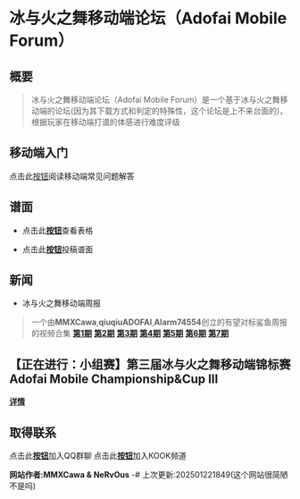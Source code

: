 # 冰与火之舞移动端论坛（Adofai Mobile Forum）
## 概要
> 冰与火之舞移动端论坛（Adofai Mobile Forum）是一个基于冰与火之舞移动端的论坛(因为其下载方式和判定的特殊性，这个论坛是上不来台面的)，根据玩家在移动端打谱的体感进行难度评级

## 移动端入门
点击此[按钮](https://mmxcawa.github.io/AMF/AdofaiMobileTutorial.html)阅读移动端常见问题解答

## 谱面
* 点击此[**按钮**](https://www.kdocs.cn/l/ckv2iLFVwq37)查看表格

* 点击此[**按钮**](https://f.wps.cn/ksform/w/write/X4Nauv9J)投稿谱面

## 新闻
* 冰与火之舞移动端周报
> 一个由**MMXCawa**,**qiuqiuADOFAI**,**Alarm74554**创立的有望对标鲨鱼周报的视频合集
[**第1期**](https://www.bilibili.com/video/BV1FUmpYxEuc) [**第2期**](https://www.bilibili.com/video/BV1wbBsYyEXs) [**第3期**](https://www.bilibili.com/video/BV1WhzdYqE9K) [**第4期**](https://www.bilibili.com/video/BV1fBqDYzEhV) [**第5期**](https://www.bilibili.com/video/BV1CykAYZEkE) [**第6期**](https://www.bilibili.com/video/BV1cNkvY1EQL) [**第7期**](https://www.bilibili.com/video/BV15AwNePEqz)
## 【正在进行：小组赛】第三届冰与火之舞移动端锦标赛 Adofai Mobile Championship&Cup III
**[**详情**](https://mmxcawa.github.io/AMF/AMC3.html)**
## 取得联系
点击此[**按钮**](https://qm.qq.com/q/38KLjFYFtS)加入QQ群聊
点击此[**按钮**](https://kook.vip/Y7tMeA)加入KOOK频道


**网站作者:MMXCawa & NeRvOus**
-# 上次更新:202501221849(这个网站很简陋不是吗)
